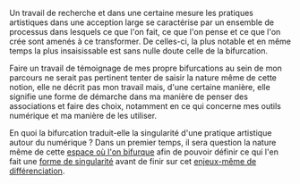 Un travail de recherche et dans une certaine mesure les pratiques artistiques dans une acception large se caractérise par un ensemble de processus dans lesquels ce que l'on fait, ce que l'on pense et ce que l'on crée sont amenés à ce transformer. De celles-ci, la plus notable et en même temps la plus insaisissable est sans nulle doute celle de la bifurcation.

Faire un travail de témoignage de mes propre bifurcations au sein de mon parcours ne serait pas pertinent tenter de saisir la nature même de cette notion, elle ne décrit pas mon travail mais, d'une certaine manière, elle signifie une forme de démarche dans ma manière de penser des associations et faire des choix, notamment en ce qui concerne mes outils numérique et ma manière de les utiliser.

En quoi la bifurcation traduit-elle la singularité d'une pratique artistique autour du numérique ? Dans un premier temps, il sera question la nature même de cette [espace où l'on bifurque](https://bifurcation.etxetxe.fr/3-espace-de-la-bifurcation/1-0-introduction/) afin de pouvoir définir ce qui l'en fait une [forme de singularité](https://bifurcation.etxetxe.fr/4-questionner-le-paradigme-de-la-singularite/2-0-introduction/) avant de finir sur cet [enjeux-même de différenciation](https://bifurcation.etxetxe.fr/5-etre-different-mais-relie/3-0-introduction/).

